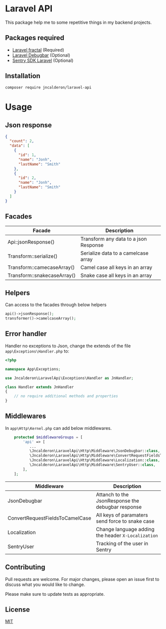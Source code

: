# Laravel API

This package help me to some repetitive things in my backend projects.

## Packages required

- [Laravel fractal](https://github.com/spatie/laravel-fractal) (Required)
- [Laravel Debugbar](https://github.com/barryvdh/laravel-debugbar) (Optional)
- [Sentry SDK Laravel](https://github.com/getsentry/sentry-laravel) (Optional)

## Installation

```shell
composer require jncalderon/laravel-api
```

# Usage

## Json response

```json
{
  "count": 2,
  "data": [
    {
      "id": 1,
      "name": "Jonh",
      "lastName": "Smith"
    },
    {
      "id": 2,
      "name": "Jonh",
      "lastName": "Smith"
    }
  ]
}
```

## Facades

| Facade                      | Description                           |
| --------------------------- | ------------------------------------- |
| Api::jsonResponse()         | Transform any data to a json Response |
| Transform::serialize()      | Serialize data to a camelcase array   |
| Transform::camecaseArray()  | Camel case all keys in an array       |
| Transform::snakecaseArray() | Snake case all keys in an array       |

## Helpers

Can access to the facades through below helpers

```php
api()->jsonResponse();
transformer()->camelcaseArray();
```

## Error handler

Handler no exceptions to Json, change the extends of the file `app\Exceptions\Handler.php` to:

```php
<?php

namespace App\Exceptions;

use Jncalderon\LaravelApi\Exceptions\Handler as JnHandler;

class Handler extends JnHandler
{
    // no require additional methods and properties
}
```

## Middlewares

In `app\Http\Kernel.php` can add below middlewares.

```php
    protected $middlewareGroups = [
        'api' => [
           ...
           \Jncalderon\LaravelApi\Http\Middleware\JsonDebugbar::class,
           \Jncalderon\LaravelApi\Http\Middleware\ConvertRequestFieldsToCamelCase::class,
           \Jncalderon\LaravelApi\Http\Middleware\Localization::class,
           \Jncalderon\LaravelApi\Http\Middleware\SentryUser::class,
        ],
    ];
```

| Middleware                      | Description                                        |
| ------------------------------- | -------------------------------------------------- |
| JsonDebugbar                    | Attanch to the JsonResponse the debugbar response  |
| ConvertRequestFieldsToCamelCase | All keys of paramaters send force to snake case    |
| Localization                    | Change language adding the header `X-Localization` |
| SentryUser                      | Tracking of the user in Sentry                     |

## Contributing

Pull requests are welcome. For major changes, please open an issue first to discuss what you would like to change.

Please make sure to update tests as appropriate.

## License

[MIT](https://choosealicense.com/licenses/mit/)

